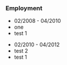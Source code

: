 <section>
    <h3>Employment</h3>
    <div class="mini-timeline">
        <ul>
            <li class="mini-timeline-light">
                02/2008 - 04/2010
            </li>
            <li class="mini-timeline-bold">
                <a class="mini-timeline-point"></a>
                one
            </li>
            <li>test 1</li>
        </ul>
        <ul>
            <li class="mini-timeline-light">
                02/2010 - 04/2012
            </li>
            <li class="mini-timeline-bold">
                <a class="mini-timeline-point"></a>
                test 2
            </li>
            <li>test 1</li>
        </ul>
    </div>
</section>
